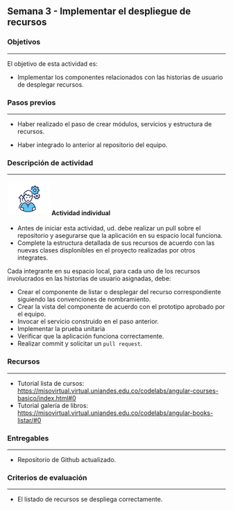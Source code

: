 ## Semana 3 - Implementar el despliegue de recursos

### Objetivos

---

El objetivo de esta actividad es:

- Implementar los componentes relacionados con las historias de usuario de desplegar recursos.

### Pasos previos

---

- Haber realizado el paso de crear módulos, servicios y estructura de recursos.

- Haber integrado lo anterior al repositorio del equipo.

### Descripción de actividad

---

#### ![](./../../assets/images/individuo.png) Actividad individual

- Antes de iniciar esta actividad, ud. debe realizar un pull sobre el repositorio y asegurarse que la aplicación en su espacio local funciona.
- Complete la estructura detallada de sus recursos de acuerdo con las nuevas clases displonibles en el proyecto realizadas por otros integrates.

Cada integrante en su espacio local, para cada uno de los recursos involucrados en las historias de usuario asignadas, debe:

- Crear el componente de listar o desplegar del recurso correspondiente siguiendo las convenciones de nombramiento.
- Crear la vista del componente de acuerdo con el prototipo aprobado por el equipo.
- Invocar el servicio construido en el paso anterior.
- Implementar la prueba unitaria
- Verificar que la aplicación funciona correctamente.
- Realizar commit y solicitar un `pull request`.

### Recursos

---

- Tutorial lista de cursos: https://misovirtual.virtual.uniandes.edu.co/codelabs/angular-courses-basico/index.html#0
- Tutorial galería de libros: https://misovirtual.virtual.uniandes.edu.co/codelabs/angular-books-listar/#0

### Entregables

---

- Repositorio de Github actualizado.

### Criterios de evaluación

---

- El listado de recursos se despliega correctamente.
